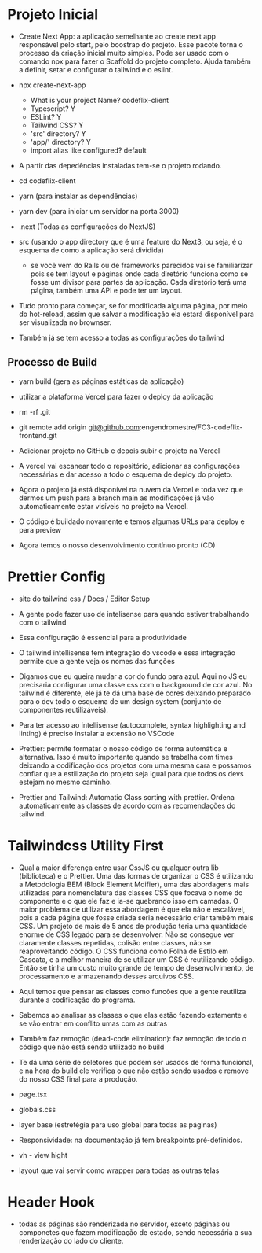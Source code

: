 # Projeto Inicial

- Create Next App: a aplicação semelhante ao create next app responsável pelo start, pelo boostrap do projeto. Esse pacote torna o processo da criação inicial muito simples. Pode ser usado com o comando npx para fazer o Scaffold do projeto completo. Ajuda também a definir, setar e configurar o tailwind e o eslint.

- npx create-next-app

  - What is your project Name? codeflix-client
  - Typescript? Y
  - ESLint? Y
  - Tailwind CSS? Y
  - 'src' directory? Y
  - 'app/' directory? Y
  - import alias like configured? default

- A partir das depedências instaladas tem-se o projeto rodando.

- cd codeflix-client
- yarn (para instalar as dependências)
- yarn dev (para iniciar um servidor na porta 3000)

- .next (Todas as configurações do NextJS)
- src (usando o app directory que é uma feature do Next3, ou seja, é o esquema de como a aplicação será dividida)
  - se você vem do Rails ou de frameworks parecidos vai se familiarizar pois se tem layout e páginas onde cada diretório funciona como se fosse um divisor para partes da aplicação. Cada diretório terá uma página, também uma API e pode ter um layout.
- Tudo pronto para começar, se for modificada alguma página, por meio do hot-reload, assim que salvar a modificação ela estará disponível para ser visualizada no brownser.
- Também já se tem acesso a todas as configurações do tailwind

## Processo de Build

- yarn build (gera as páginas estáticas da aplicação)
- utilizar a plataforma Vercel para fazer o deploy da aplicação

- rm -rf .git
- git remote add origin git@github.com:engendromestre/FC3-codeflix-frontend.git

- Adicionar projeto no GitHub e depois subir o projeto na Vercel
- A vercel vai escanear todo o repositório, adicionar as configurações necessárias e dar acesso a todo o esquema de deploy do projeto.
- Agora o projeto já está disponível na nuvem da Vercel e toda vez que dermos um push para a branch main as modificações já vão automaticamente estar visíveis no projeto na Vercel.
- O código é buildado novamente e temos algumas URLs para deploy e para preview
- Agora temos o nosso desenvolvimento contínuo pronto (CD)

# Prettier Config

- site do tailwind css / Docs / Editor Setup
- A gente pode fazer uso de intelisense para quando estiver trabalhando com o tailwind
- Essa configuração é essencial para a produtividade
- O tailwind intellisense tem integração do vscode e essa integração permite que a gente veja os nomes das funções
- Digamos que eu queira mudar a cor do fundo para azul. Aqui no JS eu precisaria configurar uma classe css com o background de cor azul. No tailwind é diferente, ele já te dá uma base de cores deixando preparado para o dev todo o esquema de um design system (conjunto de componentes reutilizáveis).
- Para ter acesso ao intellisense (autocomplete, syntax highlighting and linting) é preciso instalar a extensão no VSCode

- Prettier: permite formatar o nosso código de forma automática e alternativa. Isso é muito importante quando se trabalha com times deixando a codificação dos projetos com uma mesma cara e possamos confiar que a estilização do projeto seja igual para que todos os devs estejam no mesmo caminho.
- Prettier and Tailwind: Automatic Class sorting with prettier. Ordena automaticamente as classes de acordo com as recomendações do tailwind.

# Tailwindcss Utility First

- Qual a maior diferença entre usar CssJS ou qualquer outra lib (biblioteca) e o Prettier. Uma das formas de organizar o CSS é utilizando a Metodologia BEM (Block Element Mdifier), uma das abordagens mais utilizadas para nomenclatura das classes CSS que focava o nome do componente e o que ele faz e ia-se quebrando isso em camadas. O maior problema de utilizar essa abordagem é que ela não é escalável, pois a cada página que fosse criada seria necessário criar também mais CSS. Um projeto de mais de 5 anos de produção teria uma quantidade enorme de CSS legado para se desenvolver. Não se consegue ver claramente classes repetidas, colisão entre classes, não se reaproveitando código. O CSS funciona como Folha de Estilo em Cascata, e a melhor maneira de se utilizar um CSS é reutilizando código. Então se tinha um custo muito grande de tempo de desenvolvimento, de processamento e armazenando desses arquivos CSS.

- Aqui temos que pensar as classes como funcões que a gente reutiliza durante a codificação do programa.
- Sabemos ao analisar as classes o que elas estão fazendo extamente e se vão entrar em conflito umas com as outras
- Também faz remoção (dead-code elimination): faz remoção de todo o código que não está sendo utilizado no build
- Te dá uma série de seletores que podem ser usados de forma funcional, e na hora do build ele verifica o que não estão sendo usados e remove do nosso CSS final para a produção.

- page.tsx
- globals.css
- layer base (estretégia para uso global para todas as páginas)
- Responsividade: na documentação já tem breakpoints pré-definidos.
- vh - view hight
- layout que vai servir como wrapper para todas as outras telas

# Header Hook

- todas as páginas são renderizada no servidor, exceto páginas ou componetes que fazem modificação de estado, sendo necessária a sua renderização do lado do cliente.
